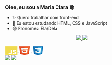 ### Oiee, eu sou a Maria Clara ♍

- ✨ Quero trabalhar com front-end
- 🌱 Eu estou estudando HTML, CSS e JavaScript
- 😄 Pronomes: Ela/Dela

<div align="center">
  <a href="https://github.com/MariaClaraRodrigues">
  <img height="150em" src="https://github-readme-stats.vercel.app/api?username=MariaClaraRodrigues&show_icons=true&theme=dark&include_all_commits=true&count_private=true"/>
  <img height="150em" src="https://github-readme-stats.vercel.app/api/top-langs/?username=MariaClaraRodrigues&layout=compact&langs_count=7&theme=dark"/>
</div>
<div style="display: inline_block"><br>
  <img align="center" alt="Maria-Js" height="30" width="40" src="https://raw.githubusercontent.com/devicons/devicon/master/icons/javascript/javascript-plain.svg">
  <img align="center" alt="Maria-HTML" height="30" width="40" src="https://raw.githubusercontent.com/devicons/devicon/master/icons/html5/html5-original.svg">
  <img align="center" alt="Maria-CSS" height="30" width="40" src="https://raw.githubusercontent.com/devicons/devicon/master/icons/css3/css3-original.svg">
</div>
  
  
  
<div> 
  <a href="https://www.instagram.com/clarinha.03_/" target="_blank"><img src="https://img.shields.io/badge/-Instagram-%23E4405F?style=for-the-badge&logo=instagram&logoColor=white" target="_blank"></a>
  <a href="https://www.linkedin.com/in/mariaclarasr" target="_blank"><img src="https://img.shields.io/badge/-LinkedIn-%230077B5?style=for-the-badge&logo=linkedin&logoColor=white" target="_blank"></a>
</div>
